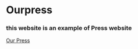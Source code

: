 # Ourpress

### this website is an example of Press website

[Our Press](https://abrar-00.github.io/Ourpress/)
